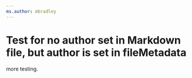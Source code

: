 ```yaml
---
ms.author: mbradley
---
```

# Test for no author set in Markdown file, but author is set in fileMetadata

more testing.


